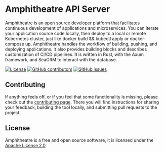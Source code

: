 # Amphitheatre API Server

Amphitheatre is an open source developer platform that facilitates continuous
development of applications and microservices. You can iterate your application
source code locally, then deploy to a local or remote Kubernetes cluster, just
like docker build && kubectl apply or docker-compose up. Amphitheatre handles
the workflow of building, pushing, and deploying applications. It also provides
building blocks and describes customization of CI/CD pipelines. It is written in
Rust, with the Axum framework, and SeaORM to interact with the database.

[![License](https://img.shields.io/github/license/amphitheatre-app/amphitheatre)](https://github.com/amphitheatre-app/amphitheatre/blob/master/LICENSE)
[![GitHub
contributors](https://img.shields.io/github/contributors/amphitheatre-app/amphitheatre)](https://github.com/amphitheatre-app/amphitheatre/graphs/contributors)
[![GitHub
issues](https://img.shields.io/github/issues/amphitheatre-app/amphitheatre)](https://github.com/amphitheatre-app/amphitheatre/issues)

## Contributing

If anything feels off, or if you feel that some functionality is missing, please
check out the [contributing
page](https://docs.amphitheatre.app/contributing/). There you will find
instructions for sharing your feedback, building the tool locally, and
submitting pull requests to the project.

## License

Amphitheatre is a free and open source software, it is licensed under
the [Apache License
2.0](https://github.com/amphitheatre-app/amphitheatre/blob/master/LICENSE)
